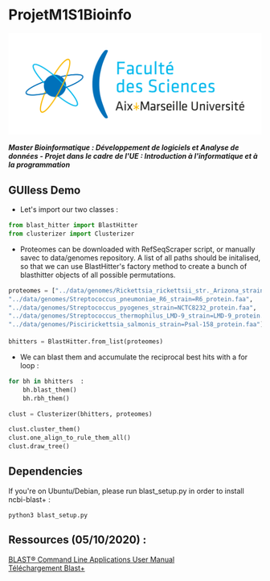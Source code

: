 # ProjetM1S1Bioinfo

![Logo](data/photos/logo.png)

***Master Bioinformatique : Développement de logiciels et Analyse de données - Projet dans le cadre de l'UE : Introduction à l'informatique et à la programmation***

## GUIless Demo 
- Let's import our two classes : 
```python
from blast_hitter import BlastHitter
from clusterizer import Clusterizer
```
- Proteomes can be downloaded with RefSeqScraper script, or manually savec to data/genomes repository.
A list of all paths should be initalised, so that we can use BlastHitter's factory method to create a bunch of blasthitter objects of all possible permutations.
```python
proteomes = ["../data/genomes/Rickettsia_rickettsii_str._Arizona_strain=Arizona_protein.faa",            
"../data/genomes/Streptococcus_pneumoniae_R6_strain=R6_protein.faa",
"../data/genomes/Streptococcus_pyogenes_strain=NCTC8232_protein.faa",
"../data/genomes/Streptococcus_thermophilus_LMD-9_strain=LMD-9_protein.faa",
"../data/genomes/Piscirickettsia_salmonis_strain=Psal-158_protein.faa"]

bhitters = BlastHitter.from_list(proteomes)
```
- We can blast them and accumulate the reciprocal best hits with a for loop : 
```python
for bh in bhitters  : 
    bh.blast_them()
    bh.rbh_them()
```

```python
clust = Clusterizer(bhitters, proteomes)
```

```python
clust.cluster_them()
clust.one_align_to_rule_them_all()
clust.draw_tree()
```

## Dependencies
If you're on Ubuntu/Debian, please run blast_setup.py in order to install ncbi-blast+ : 
```console
python3 blast_setup.py
```

## Ressources (05/10/2020) :
[BLAST® Command Line Applications User Manual](https://www.ncbi.nlm.nih.gov/books/NBK279690/) <br>
[Téléchargement Blast+](https://ftp.ncbi.nlm.nih.gov/blast/executables/blast+/LATEST/) <br>

